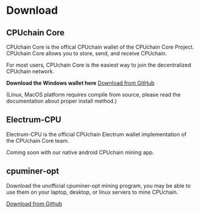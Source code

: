 # Download

## CPUchain Core

CPUchain Core is the offical CPUchain wallet of the CPUchain Core Project. CPUchain Core allows you to store, send, and receive CPUchain.

For most users, CPUchain Core is the easiest way to join the decentralized CPUchain network.

**Download the Windows wallet here** [Download from GitHub](https://github.com/cpuchain/cpuchain/releases/latest)

(Linux, MacOS platform requires compile from source, please read the documentation about proper install method.)

## Electrum-CPU

Electrum-CPU is the official CPUchain Electrum wallet implementation of the CPUchain Core team.

Coming soon with our native android CPUchain mining app.

## cpuminer-opt

Download the unofficial cpuminer-opt mining program, you may be able to use them on your laptop, desktop, or linux servers to mine CPUchain.

[Download from Github](https://github.com/minkcrypto/cpuminer-opt/releases/latest)
